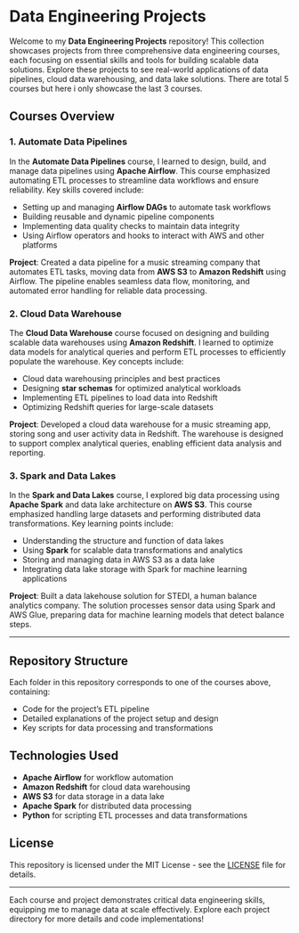 # Data Engineering Projects

Welcome to my **Data Engineering Projects** repository! This collection showcases projects from three comprehensive data engineering courses, each focusing on essential skills and tools for building scalable data solutions. Explore these projects to see real-world applications of data pipelines, cloud data warehousing, and data lake solutions. There are total 5 courses but here i only showcase the last 3 courses.

## Courses Overview

### 1. Automate Data Pipelines

In the **Automate Data Pipelines** course, I learned to design, build, and manage data pipelines using **Apache Airflow**. This course emphasized automating ETL processes to streamline data workflows and ensure reliability. Key skills covered include:

- Setting up and managing **Airflow DAGs** to automate task workflows
- Building reusable and dynamic pipeline components
- Implementing data quality checks to maintain data integrity
- Using Airflow operators and hooks to interact with AWS and other platforms

**Project**: Created a data pipeline for a music streaming company that automates ETL tasks, moving data from **AWS S3** to **Amazon Redshift** using Airflow. The pipeline enables seamless data flow, monitoring, and automated error handling for reliable data processing.

### 2. Cloud Data Warehouse

The **Cloud Data Warehouse** course focused on designing and building scalable data warehouses using **Amazon Redshift**. I learned to optimize data models for analytical queries and perform ETL processes to efficiently populate the warehouse. Key concepts include:

- Cloud data warehousing principles and best practices
- Designing **star schemas** for optimized analytical workloads
- Implementing ETL pipelines to load data into Redshift
- Optimizing Redshift queries for large-scale datasets

**Project**: Developed a cloud data warehouse for a music streaming app, storing song and user activity data in Redshift. The warehouse is designed to support complex analytical queries, enabling efficient data analysis and reporting.

### 3. Spark and Data Lakes

In the **Spark and Data Lakes** course, I explored big data processing using **Apache Spark** and data lake architecture on **AWS S3**. This course emphasized handling large datasets and performing distributed data transformations. Key learning points include:

- Understanding the structure and function of data lakes
- Using **Spark** for scalable data transformations and analytics
- Storing and managing data in AWS S3 as a data lake
- Integrating data lake storage with Spark for machine learning applications

**Project**: Built a data lakehouse solution for STEDI, a human balance analytics company. The solution processes sensor data using Spark and AWS Glue, preparing data for machine learning models that detect balance steps.

---

## Repository Structure

Each folder in this repository corresponds to one of the courses above, containing:
- Code for the project’s ETL pipeline
- Detailed explanations of the project setup and design
- Key scripts for data processing and transformations

## Technologies Used

- **Apache Airflow** for workflow automation
- **Amazon Redshift** for cloud data warehousing
- **AWS S3** for data storage in a data lake
- **Apache Spark** for distributed data processing
- **Python** for scripting ETL processes and data transformations

## License

This repository is licensed under the MIT License - see the [LICENSE](LICENSE) file for details.

---

Each course and project demonstrates critical data engineering skills, equipping me to manage data at scale effectively. Explore each project directory for more details and code implementations!
